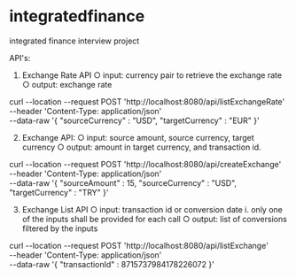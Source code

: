 # integratedfinance
integrated finance interview project

API's:

1. Exchange Rate API
○ input: currency pair to retrieve the exchange rate
○ output: exchange rate

curl --location --request POST 'http://localhost:8080/api/listExchangeRate' \
--header 'Content-Type: application/json' \
--data-raw '{
    "sourceCurrency" : "USD",
    "targetCurrency" : "EUR"
}'


2. Exchange API:
○ input: source amount, source currency, target currency
○ output: amount in target currency, and transaction id.

curl --location --request POST 'http://localhost:8080/api/createExchange' \
--header 'Content-Type: application/json' \
--data-raw '{
    "sourceAmount" : 15,
    "sourceCurrency" : "USD",
    "targetCurrency" : "TRY"
}'

3. Exchange List API
○ input: transaction id or conversion date
i. only one of the inputs shall be provided for each call
○ output: list of conversions filtered by the inputs

curl --location --request POST 'http://localhost:8080/api/listExchange' \
--header 'Content-Type: application/json' \
--data-raw '{
    "transactionId" : 8715737984178226072
}'
